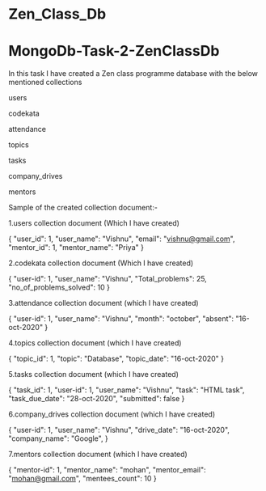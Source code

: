 # Zen_Class_Db

# MongoDb-Task-2-ZenClassDb

In this task I have created  a Zen class programme database with the below mentioned collections

users

codekata

attendance

topics

tasks

company_drives

mentors

Sample of the created collection document:-

1.users collection document (Which I have created)

{
  "user_id": 1,
  "user_name": "Vishnu",
  "email": "vishnu@gmail.com",
  "mentor_id": 1,
  "mentor_name": "Priya"
}

2.codekata collection document (Which I have created)

{
  "user-id": 1,
  "user_name": "Vishnu",
  "Total_problems": 25,
  "no_of_problems_solved": 10
}

3.attendance collection document (which I have created)

{
  "user-id": 1,
  "user_name": "Vishnu",
  "month": "october",
  "absent": "16-oct-2020"
}

4.topics collection document (which I have created)

{
  "topic_id": 1,
  "topic": "Database",
  "topic_date": "16-oct-2020"
}

5.tasks collection document (which I have created)

{
  "task_id": 1,
  "user-id": 1,
  "user_name": "Vishnu",
  "task": "HTML task",
  "task_due_date": "28-oct-2020",
  "submitted": false
}

6.company_drives collection document (which I have created)

{
  "user-id": 1,
   "user_name": "Vishnu",
  "drive_date": "16-oct-2020",
  "company_name": "Google",
}

7.mentors collection document (which I have created)

{
  "mentor-id": 1,
  "mentor_name": "mohan",
  "mentor_email": "mohan@gmail.com",
  "mentees_count": 10
}
